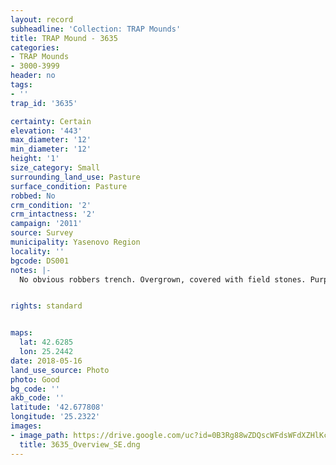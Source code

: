 ```yaml
---
layout: record
subheadline: 'Collection: TRAP Mounds'
title: TRAP Mound - 3635
categories:
- TRAP Mounds
- 3000-3999
header: no
tags:
- ''
trap_id: '3635'

certainty: Certain
elevation: '443'
max_diameter: '12'
min_diameter: '12'
height: '1'
size_category: Small
surrounding_land_use: Pasture
surface_condition: Pasture
robbed: No
crm_condition: '2'
crm_intactness: '2'
campaign: '2011'
source: Survey
municipality: Yasenovo Region
locality: ''
bgcode: DS001
notes: |-
  No obvious robbers trench. Overgrown, covered with field stones. Purple survey mark on top.


rights: standard


maps:
  lat: 42.6285
  lon: 25.2442
date: 2018-05-16
land_use_source: Photo
photo: Good
bg_code: ''
akb_code: ''
latitude: '42.677808'
longitude: '25.2322'
images:
- image_path: https://drive.google.com/uc?id=0B3Rg88wZDQscWFdsWFdXZHlKczA
  title: 3635_Overview_SE.dng
---
```

